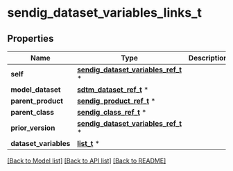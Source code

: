 # sendig_dataset_variables_links_t

## Properties
Name | Type | Description | Notes
------------ | ------------- | ------------- | -------------
**self** | [**sendig_dataset_variables_ref_t**](sendig_dataset_variables_ref.md) \* |  | [optional] 
**model_dataset** | [**sdtm_dataset_ref_t**](sdtm_dataset_ref.md) \* |  | [optional] 
**parent_product** | [**sendig_product_ref_t**](sendig_product_ref.md) \* |  | [optional] 
**parent_class** | [**sendig_class_ref_t**](sendig_class_ref.md) \* |  | [optional] 
**prior_version** | [**sendig_dataset_variables_ref_t**](sendig_dataset_variables_ref.md) \* |  | [optional] 
**dataset_variables** | [**list_t**](sendig_dataset_variable_ref_element.md) \* |  | [optional] 

[[Back to Model list]](../README.md#documentation-for-models) [[Back to API list]](../README.md#documentation-for-api-endpoints) [[Back to README]](../README.md)


